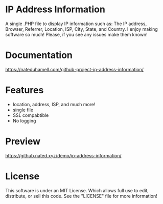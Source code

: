 IP Address Information
====================================

A single .PHP file to display IP information such as: The IP address, Browser, Referrer, Location, ISP, 
City, State, and Country. I enjoy making software so much! Please, if you see any issues make them 
known! 

Documentation
==============
https://nateduhamell.com/github-project-ip-address-information/

Features
===============
* location, address, ISP, and much more!
* single file
* SSL compabtible
* No logging

Preview
========
https://github.nated.xyz/demo/ip-address-information/

License
==========
This software is under an MIT License. Which allows full use to edit, distribute, or sell this code.
See the "LICENSE" file for more information!
